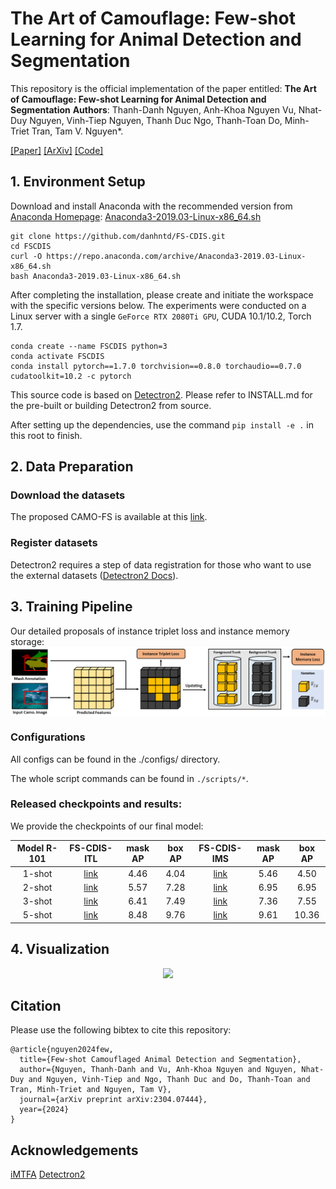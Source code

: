 # The Art of Camouflage: Few-shot Learning for Animal Detection and Segmentation

This repository is the official implementation of the paper entitled: **The Art of Camouflage: Few-shot Learning for Animal Detection and Segmentation**
**Authors**: Thanh-Danh Nguyen, Anh-Khoa Nguyen Vu, Nhat-Duy Nguyen, Vinh-Tiep Nguyen, Thanh Duc Ngo, Thanh-Toan Do, Minh-Triet Tran, Tam V. Nguyen*.

[[Paper]](https://) [[ArXiv]](https://arxiv.org/abs/2304.07444) [[Code]](https://github.com/danhntd/FS-CDIS)


## 1. Environment Setup
Download and install Anaconda with the recommended version from [Anaconda Homepage](https://www.anaconda.com/download): [Anaconda3-2019.03-Linux-x86_64.sh](https://repo.anaconda.com/archive/Anaconda3-2019.03-Linux-x86_64.sh) 
 
```
git clone https://github.com/danhntd/FS-CDIS.git
cd FSCDIS
curl -O https://repo.anaconda.com/archive/Anaconda3-2019.03-Linux-x86_64.sh
bash Anaconda3-2019.03-Linux-x86_64.sh
```

After completing the installation, please create and initiate the workspace with the specific versions below. The experiments were conducted on a Linux server with a single `GeForce RTX 2080Ti GPU`, CUDA 10.1/10.2, Torch 1.7.

```
conda create --name FSCDIS python=3
conda activate FSCDIS
conda install pytorch==1.7.0 torchvision==0.8.0 torchaudio==0.7.0 cudatoolkit=10.2 -c pytorch
```

This source code is based on [Detectron2](https://github.com/facebookresearch/detectron2). Please refer to INSTALL.md for the pre-built or building Detectron2 from source.

After setting up the dependencies, use the command `pip install -e .` in this root to finish.

## 2. Data Preparation


### Download the datasets

The proposed CAMO-FS is available at this [link](https://www.kaggle.com/datasets/danhnt/camo-fs-dataset).

### Register datasets
Detectron2 requires a step of data registration for those who want to use the external datasets ([Detectron2 Docs](https://detectron2.readthedocs.io/en/latest/tutorials/datasets.html)).


## 3. Training Pipeline
<!-- Our proposed FS-CDIS framework:
<img align="center" src="/visualization/framework.png"> -->

Our detailed proposals of instance triplet loss and instance memory storage:
<img align="center" src="/visualization/framework_fs-cdis-memo-redesign-ieee-access.png">




### Configurations

All configs can be found in the ./configs/ directory.

<!-- Initial parameters:
```

```

### Training

```

```

### Testing

```

``` -->

The whole script commands can be found in `./scripts/*`.


### Released checkpoints and results:

We provide the checkpoints of our final model:

<!-- | Model R-101 |   FS-CDIS-ITL   |   FS-CDIS-IMS    |
| ----------- |:---------------:|:----------------:|
|    1-shot   |[link](https://) | [link](https://) |
|    2-shot   |[link](https://) | [link](https://) |
|    3-shot   |[link](https://) | [link](https://) |
|    5-shot   |[link](https://) | [link](https://) | -->


| Model R-101 |   FS-CDIS-ITL    | mask AP  | box AP  |   FS-CDIS-IMS    | mask AP  | box AP  |
|:-----------:|:----------------:|:---:|:---:|:----------------:|:---:|:---:|
|   1-shot    | [link](https://uithcm-my.sharepoint.com/:u:/g/personal/danhnt_16_ms_uit_edu_vn/Eef2Z-cEJkBOj-iOn3Cj_1IBYES8HEznelUznSkBR0qJNw?e=M9KC0a) |4.46 |4.04 | [link](https://uithcm-my.sharepoint.com/:u:/g/personal/danhnt_16_ms_uit_edu_vn/EUTsy7lkCU5PlqO8jIhLNsUBbAg-lstj6LygKPGff82CmA?e=H55kwj) |5.46 |4.50 |
|   2-shot    | [link](https://uithcm-my.sharepoint.com/:u:/g/personal/danhnt_16_ms_uit_edu_vn/EUUPqoMv3CROhw3_X0171sQBos1ro9nGmsnWReMQEavoTA?e=EngAXx) |5.57 |7.28 | [link](https://uithcm-my.sharepoint.com/:u:/g/personal/danhnt_16_ms_uit_edu_vn/EdvySeWhDzZHss_AB9OiDGwBQAwu5576wIHb7fyBcCW2aA?e=D8w4ml) |6.95 |6.95 |
|   3-shot    | [link](https://uithcm-my.sharepoint.com/:u:/g/personal/danhnt_16_ms_uit_edu_vn/EeMmWhLwAyZMn0mA0QUPC2UB2ELHzRrAwmToiCKC0bIdmw?e=jqDjTJ) |6.41 |7.49 | [link](https://uithcm-my.sharepoint.com/:u:/g/personal/danhnt_16_ms_uit_edu_vn/ETNHaMzUjTdAkHPgOYTe8uEBZ9qsmKeXGcmXG6789R-oBA?e=NgUcEA) |7.36 |7.55 |
|   5-shot    | [link](https://uithcm-my.sharepoint.com/:u:/g/personal/danhnt_16_ms_uit_edu_vn/Ecs66hnQn5dBkgQVdjXUkMgBTM-MppZjLnhcScmO1uF4Pw?e=4T5uws) |8.48 |9.76 | [link](https://uithcm-my.sharepoint.com/:u:/g/personal/danhnt_16_ms_uit_edu_vn/EXfk8mPDjSREp4Q5LRb2Aw4B8lSlAfuHS3ym1cB-uRmbrw?e=U0Sb6x) |9.61 |10.36 |



## 4. Visualization

<p align="center">
  <img width="800" src="/visualization/visualization.png">
</p>

## Citation
Please use the following bibtex to cite this repository:
```
@article{nguyen2024few,
  title={Few-shot Camouflaged Animal Detection and Segmentation},
  author={Nguyen, Thanh-Danh and Vu, Anh-Khoa Nguyen and Nguyen, Nhat-Duy and Nguyen, Vinh-Tiep and Ngo, Thanh Duc and Do, Thanh-Toan and Tran, Minh-Triet and Nguyen, Tam V},
  journal={arXiv preprint arXiv:2304.07444},
  year={2024}
}
```

## Acknowledgements

[iMTFA](https://github.com/danganea/iMTFA) [Detectron2](https://github.com/facebookresearch/detectron2.git) 